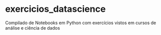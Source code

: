 # exercicios_datascience
Compilado de Notebooks em Python com exercícios vistos em cursos de análise e ciência de dados
